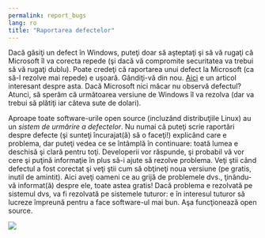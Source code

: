 ```yaml
---
permalink: report_bugs
lang: ro
title: "Raportarea defectelor"
---
```


Dacă găsiţi un defect în Windows, puteţi doar să aşteptaţi şi să vă
rugaţi că Microsoft îl va corecta repede (şi dacă vă compromite securitatea
va trebui să vă rugaţi dublu). Poate credeţi că raportarea unui defect la Microsoft
(ca să-l rezolve mai repede) e uşoară. Gândiţi-vă din nou. 
<a href="http://www.oreillynet.com/mac/blog/2002/06/mission_impossible_submitting.html">Aici</a> 
e un articol interesant despre asta. Dacă Microsoft nici măcar nu observă defectul? Atunci, să
sperăm că următoarea versiune de Windows îl va rezolva (dar va trebui să plătiţi iar câteva sute
de dolari).

Aproape toate software-urile open source (incluzând distribuţiile Linux)
au un <i>sistem de urmărire a defectelor</i>. Nu numai că puteţi scrie raportări
despre defecte (şi sunteţi încurajat(ă) să o faceţi!) explicând care e problema, dar
puteţi vedea ce se întâmplă în continuare: toată lumea e deschisă şi clară pentru toţi.
Developerii vor răspunde, şi probabil vă vor cere şi puţină informaţie în plus să-i ajute
să rezolve problema. Veţi ştii când defectul a fost corectat şi veţi ştii cum să obţineţi
noua versiune (pe gratis, inutil de amintit). Aici aveţi oameni ce au grijă de problemele
dvs., ţinându-vă informat(ă) despre ele, toate astea gratis! Dacă problema e rezolvată pe
sistemul dvs, va fi rezolvată pe sistemele tuturor: e în interesul tuturor să lucreze
împreună pentru a face software-ul mai bun. Aşa funcţionează open source.


<img src="Images/report_bugs_thumb.png" />




